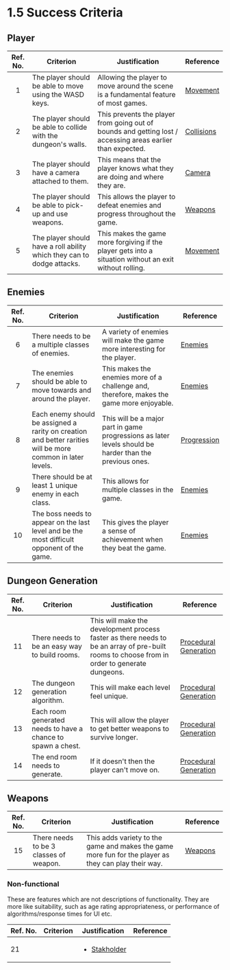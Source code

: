 # 1.5 Success Criteria

## Player

| Ref. No. | Criterion                                                              | Justification                                                                                               | Reference                                                          |
| :------: | ---------------------------------------------------------------------- | ----------------------------------------------------------------------------------------------------------- | ------------------------------------------------------------------ |
|     1    | The player should be able to move using the WASD keys.                 | Allowing the player to move around the scene is a fundamental feature of most games.                        | [Movement](1.4a-features-of-the-proposed-solution.md#movement)     |
|     2    | The player should be able to collide with the dungeon's walls.         | This prevents the player from going out of bounds and getting lost / accessing areas earlier than expected. | [Collisions](1.4a-features-of-the-proposed-solution.md#collisions) |
|     3    | The player should have a camera attached to them.                      | This means that the player knows what they are doing and where they are.                                    | [Camera](1.4a-features-of-the-proposed-solution.md#camera)         |
|     4    | The player should be able to pick-up and use weapons.                  | This allows the player to defeat enemies and progress throughout the game.                                  | [Weapons](1.4a-features-of-the-proposed-solution.md#weapons)       |
|     5    | The player should have a roll ability which they can to dodge attacks. | This makes the game more forgiving if the player gets into a situation without an exit without rolling.     | [Movement](1.4a-features-of-the-proposed-solution.md#movement)     |

## Enemies

| Ref. No. | Criterion                                                                                                   | Justification                                                                                           | Reference                                                            |
| :------: | ----------------------------------------------------------------------------------------------------------- | ------------------------------------------------------------------------------------------------------- | -------------------------------------------------------------------- |
|     6    | There needs to be a multiple classes of enemies.                                                            | A variety of enemies will make the game more interesting for the player.                                | [Enemies](1.4a-features-of-the-proposed-solution.md#enemies)         |
|     7    | The enemies should be able to move towards and around the player.                                           | This makes the enemies more of a challenge and, therefore, makes the game more enjoyable.               | [Enemies](1.4a-features-of-the-proposed-solution.md#enemies)         |
|     8    | Each enemy should be assigned a rarity on creation and better rarities will be more common in later levels. | This will be a major part in game progressions as later levels should be harder than the previous ones. | [Progression](1.4a-features-of-the-proposed-solution.md#progression) |
|     9    | There should be at least 1 unique enemy in each class.                                                      | This allows for multiple classes in the game.                                                           | [Enemies](1.4a-features-of-the-proposed-solution.md#enemies)         |
|    10    | The boss needs to appear on the last level and be the most difficult opponent of the game.                  | This gives the player a sense of achievement when they beat the game.                                   | [Enemies](1.4a-features-of-the-proposed-solution.md#enemies)         |

## Dungeon Generation

| Ref. No. | Criterion                                                    | Justification                                                                                                                                | Reference                                                                                                                                                   |
| :------: | ------------------------------------------------------------ | -------------------------------------------------------------------------------------------------------------------------------------------- | ----------------------------------------------------------------------------------------------------------------------------------------------------------- |
|    11    | There needs to be an easy way to build rooms.                | This will make the development process faster as there needs to be an array of pre-built rooms to choose from in order to generate dungeons. | [Procedural ](1.4a-features-of-the-proposed-solution.md#procedural-generation)[Generation](1.4a-features-of-the-proposed-solution.md#procedural-generation) |
|    12    | The dungeon generation algorithm.                            | This will make each level feel unique.                                                                                                       | [Procedural ](1.4a-features-of-the-proposed-solution.md#procedural-generation)[Generation](1.4a-features-of-the-proposed-solution.md#procedural-generation) |
|    13    | Each room generated needs to have a chance to spawn a chest. | This will allow the player to get better weapons to survive longer.                                                                          | [Procedural ](1.4a-features-of-the-proposed-solution.md#procedural-generation)[Generation](1.4a-features-of-the-proposed-solution.md#procedural-generation) |
|    14    | The end room needs to generate.                              | If it doesn't then the player can't move on.                                                                                                 | [Procedural ](1.4a-features-of-the-proposed-solution.md#procedural-generation)[Generation](1.4a-features-of-the-proposed-solution.md#procedural-generation) |

## Weapons

| Ref. No. | Criterion                              | Justification                                                                                        | Reference                                                    |
| :------: | -------------------------------------- | ---------------------------------------------------------------------------------------------------- | ------------------------------------------------------------ |
|    15    | There needs to be 3 classes of weapon. | This adds variety to the game and makes the game more fun for the player as they can play their way. | [Weapons](1.4a-features-of-the-proposed-solution.md#weapons) |

### Non-functional

These are features which are not descriptions of functionality. They are more like suitability, such as age rating appropriateness, or performance of algorithms/response times for UI etc.

| Ref. No. | Criterion | Justification                                                  | Reference |
| -------- | --------- | -------------------------------------------------------------- | --------- |
| 21       |           | <ul><li><a href="1.2-stakeholders.md">Stakholder</a></li></ul> |           |
